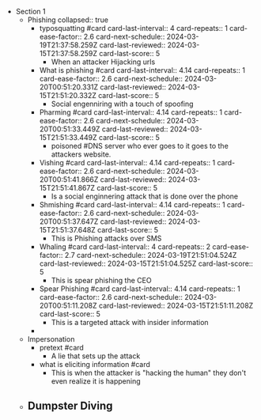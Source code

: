 - Section 1
	- Phishing
	  collapsed:: true
		- typosquatting #card
		  card-last-interval:: 4
		  card-repeats:: 1
		  card-ease-factor:: 2.6
		  card-next-schedule:: 2024-03-19T21:37:58.259Z
		  card-last-reviewed:: 2024-03-15T21:37:58.259Z
		  card-last-score:: 5
			- When an attacker Hijacking urls
		- What is phishing #card
		  card-last-interval:: 4.14
		  card-repeats:: 1
		  card-ease-factor:: 2.6
		  card-next-schedule:: 2024-03-20T00:51:20.331Z
		  card-last-reviewed:: 2024-03-15T21:51:20.332Z
		  card-last-score:: 5
			- Social engenniring with a touch of spoofing
		- Pharming #card
		  card-last-interval:: 4.14
		  card-repeats:: 1
		  card-ease-factor:: 2.6
		  card-next-schedule:: 2024-03-20T00:51:33.449Z
		  card-last-reviewed:: 2024-03-15T21:51:33.449Z
		  card-last-score:: 5
			- poisoned #DNS server who ever goes to it goes to the attackers website.
		- Vishing #card
		  card-last-interval:: 4.14
		  card-repeats:: 1
		  card-ease-factor:: 2.6
		  card-next-schedule:: 2024-03-20T00:51:41.866Z
		  card-last-reviewed:: 2024-03-15T21:51:41.867Z
		  card-last-score:: 5
			- Is a social enginnering attack that is done over the phone
		- Shmishing #card
		  card-last-interval:: 4.14
		  card-repeats:: 1
		  card-ease-factor:: 2.6
		  card-next-schedule:: 2024-03-20T00:51:37.647Z
		  card-last-reviewed:: 2024-03-15T21:51:37.648Z
		  card-last-score:: 5
			- This is Phishing attacks over SMS
		- Whaling #card
		  card-last-interval:: 4
		  card-repeats:: 2
		  card-ease-factor:: 2.7
		  card-next-schedule:: 2024-03-19T21:51:04.524Z
		  card-last-reviewed:: 2024-03-15T21:51:04.525Z
		  card-last-score:: 5
			- This is spear phishing the CEO
		- Spear Phishing #card
		  card-last-interval:: 4.14
		  card-repeats:: 1
		  card-ease-factor:: 2.6
		  card-next-schedule:: 2024-03-20T00:51:11.208Z
		  card-last-reviewed:: 2024-03-15T21:51:11.208Z
		  card-last-score:: 5
			- This is a targeted attack with insider information
		-
	- Impersonation
		- pretext #card
			- A lie that sets up the attack
		- what is eliciting information #card
			- This is when the attacker is "hacking the human" they don't even realize it is happening
	- Dumpster Diving
		-